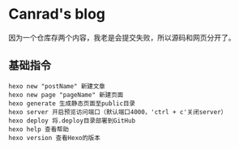 # Canrad's blog

因为一个仓库存两个内容，我老是会提交失败，所以源码和网页分开了。



## 基础指令
```shell
hexo new "postName" 新建文章
hexo new page "pageName" 新建页面
hexo generate 生成静态页面至public目录
hexo server 开启预览访问端口（默认端口4000，'ctrl + c'关闭server）
hexo deploy 将.deploy目录部署到GitHub
hexo help 查看帮助
hexo version 查看Hexo的版本
```

